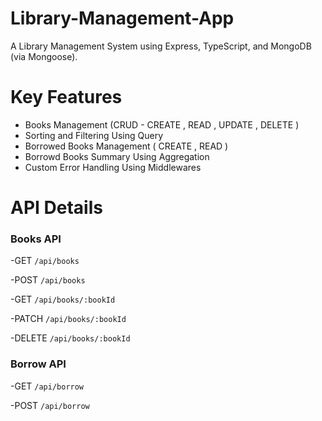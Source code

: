 # Library-Management-App
A Library Management System using Express, TypeScript, and MongoDB (via Mongoose).


#  Key Features
- Books Management (CRUD - CREATE , READ , UPDATE , DELETE )
- Sorting and Filtering Using Query
- Borrowed Books Management ( CREATE , READ )
- Borrowd Books Summary Using Aggregation
- Custom Error Handling Using Middlewares

# API Details
### Books API

-GET `/api/books`  <br>

-POST `/api/books` <br>

-GET `/api/books/:bookId`  <br>

-PATCH `/api/books/:bookId`  <br>

-DELETE `/api/books/:bookId` <br>

### Borrow API 

-GET `/api/borrow` <br>

-POST `/api/borrow` <br>


